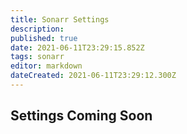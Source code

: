 ```yaml
---
title: Sonarr Settings
description: 
published: true
date: 2021-06-11T23:29:15.852Z
tags: sonarr
editor: markdown
dateCreated: 2021-06-11T23:29:12.300Z
---
```


## Settings Coming Soon
